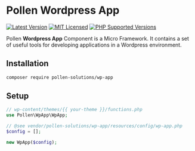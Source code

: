 # Pollen Wordpress App

[![Latest Version](https://img.shields.io/badge/release-1.0.0-blue?style=for-the-badge)](https://www.presstify.com/pollen-solutions/wp-app/)
[![MIT Licensed](https://img.shields.io/badge/license-MIT-green?style=for-the-badge)](LICENSE.md)
[![PHP Supported Versions](https://img.shields.io/badge/PHP->=7.3-8892BF?style=for-the-badge&logo=php)](https://www.php.net/supported-versions.php)

Pollen **Wordpress App** Component is a Micro Framework.
It contains a set of useful tools for developing applications in a Wordpress environment. 

## Installation

```bash
composer require pollen-solutions/wp-app
```

## Setup

```php
// wp-content/themes/{{ your-theme }}/functions.php
use Pollen\WpApp\WpApp;

// @see vendor/pollen-solutions/wp-app/resources/config/wp-app.php
$config = [];

new WpApp($config);
```
